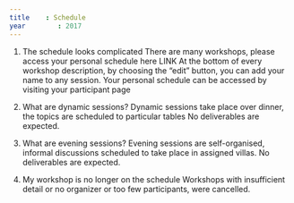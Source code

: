 ```yaml
---
title    : Schedule
year		: 2017
---
```


1.	The schedule looks complicated 
There are many workshops, please access your personal schedule here LINK
At the bottom of every workshop description, by choosing the “edit” button, you can add your name to any session. 
Your personal schedule can be accessed by visiting your participant page

2.	What are dynamic sessions?
Dynamic sessions take place over dinner, the topics are scheduled to particular tables  No deliverables are expected.  

3.	What are evening sessions?
Evening sessions are self-organised, informal discussions scheduled to take place in assigned villas.  No deliverables are expected.

4.	My workshop is no longer on the schedule 
Workshops with insufficient detail or no organizer or too few participants, were cancelled.



